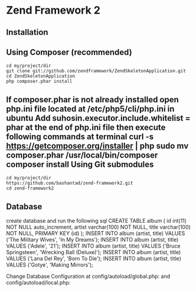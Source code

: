 Zend Framework 2
=======================

Installation
------------

Using Composer (recommended)
----------------------------
    cd my/project/dir
	git clone git://github.com/zendframework/ZendSkeletonApplication.git
	cd ZendSkeletonApplication
	php composer.phar install
	
If composer.phar is not already installed
    open php.ini file located at /etc/php5/cli/php.ini in ubuntu
	Add suhosin.executor.include.whitelist = phar at the end of php.ini file
	then execute following commands at terminal
	curl -s https://getcomposer.org/installer | php
    sudo mv composer.phar /usr/local/bin/composer
	composer install
Using Git submodules
----------------------------
    cd my/project/dir
    https://github.com/bashantad/zend-framework2.git
    cd zend-framework2
Database
------------
create database and run the following sql
CREATE TABLE album (
  id int(11) NOT NULL auto_increment,
  artist varchar(100) NOT NULL,
  title varchar(100) NOT NULL,
  PRIMARY KEY (id)
);
INSERT INTO album (artist, title)
    VALUES  ('The  Military  Wives',  'In  My  Dreams');
INSERT INTO album (artist, title)
    VALUES  ('Adele',  '21');
INSERT INTO album (artist, title)
    VALUES  ('Bruce  Springsteen',  'Wrecking Ball (Deluxe)');
INSERT INTO album (artist, title)
    VALUES  ('Lana  Del  Rey',  'Born  To  Die');
INSERT INTO album (artist, title)
    VALUES  ('Gotye',  'Making  Mirrors');
    
 Change Database Configuration at 
 config/autoload/global.php:  and 
 config/autoload/local.php:
    
    

